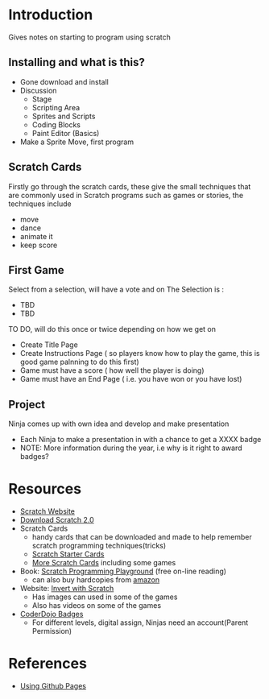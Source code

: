 
# Introduction
Gives notes on starting to program using scratch

## Installing and what is this?
* Gone download and install
* Discussion 
  + Stage
  + Scripting Area
  + Sprites and Scripts
  + Coding Blocks
  + Paint Editor (Basics)
* Make a Sprite Move, first program

## Scratch Cards
Firstly go through the scratch cards, these give the small techniques that are commonly used in Scratch programs such as games or stories, the techniques include
 * move
 * dance
 * animate it
 * keep score

## First Game
Select from a selection, will have a vote and on 
The Selection is :
* TBD
* TBD

TO DO, will do this once or twice depending on how we get on
* Create Title Page
* Create Instructions Page ( so players know how to play the game, this is good game palnning to do this first)
* Game must have a score ( how well the player is doing)
* Game must have an End Page ( i.e. you have won or you have lost)

## Project
Ninja comes up with own idea and develop and make presentation
* Each Ninja to make a presentation in with a chance to get a XXXX badge
* NOTE: More information during the year, i.e why is it right to award badges?


# Resources
* [Scratch Website](https://scratch.mit.edu/)
* [Download Scratch 2.0](https://scratch.mit.edu/download) 
* Scratch Cards
  + handy cards that can be downloaded and made to help remember scratch programming techniques(tricks)
  + [Scratch Starter Cards](https://resources.scratch.mit.edu/www/cards/en/Scratch2Cards.pdf)
  + [More Scratch Cards](https://scratch.mit.edu/info/cards/) including some games
* Book: [Scratch Programming Playground](https://inventwithscratch.com/book/) (free on-line reading)
  + can also buy hardcopies from [amazon](https://www.amazon.com/gp/product/1593277628/ref=as_li_qf_sp_asin_il_tl?ie=UTF8&tag=playwithpyth-20&camp=1789&creative=9325&linkCode=as2&creativeASIN=1593277628&linkId=03f6be89a91b87b81bc6eeb6b3c73eaf)
* Website: [Invert with Scratch](https://inventwithscratch.com/)
  + Has images can used in some of the games
  + Also has videos on some of the games
* [CoderDojo Badges](https://zen.coderdojo.com/badges)
  + For different levels, digital assign, Ninjas need an account(Parent Permission) 


# References
* [Using Github Pages](./doc/index.html)

